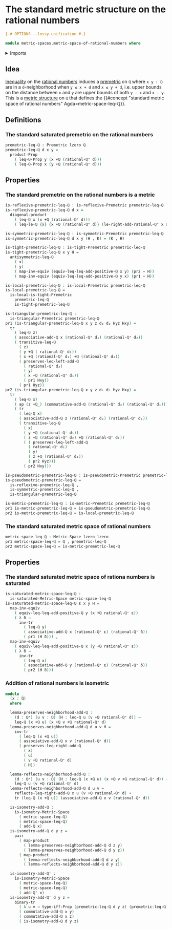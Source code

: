 # The standard metric structure on the rational numbers

```agda
{-# OPTIONS --lossy-unification #-}

module metric-spaces.metric-space-of-rational-numbers where
```

<details><summary>Imports</summary>

```agda
open import elementary-number-theory.addition-rational-numbers
open import elementary-number-theory.difference-rational-numbers
open import elementary-number-theory.inequality-rational-numbers
open import elementary-number-theory.positive-rational-numbers
open import elementary-number-theory.rational-numbers
open import elementary-number-theory.strict-inequality-rational-numbers

open import foundation.action-on-identifications-functions
open import foundation.binary-transport
open import foundation.cartesian-product-types
open import foundation.dependent-pair-types
open import foundation.diagonal-maps-cartesian-products-of-types
open import foundation.empty-types
open import foundation.equivalences
open import foundation.function-types
open import foundation.functoriality-cartesian-product-types
open import foundation.identity-types
open import foundation.logical-equivalences
open import foundation.propositions
open import foundation.transport-along-identifications
open import foundation.universe-levels

open import metric-spaces.extensional-premetric-structures
open import metric-spaces.isometry-metric-spaces
open import metric-spaces.metric-spaces
open import metric-spaces.metric-structures
open import metric-spaces.monotonic-premetric-structures
open import metric-spaces.premetric-structures
open import metric-spaces.pseudometric-structures
open import metric-spaces.reflexive-premetric-structures
open import metric-spaces.saturated-metric-spaces
open import metric-spaces.symmetric-premetric-structures
open import metric-spaces.triangular-premetric-structures
```

</details>

## Idea

[Inequality](elementary-number-theory.inequality-rational-numbers.md) on the
[rational numbers](elementary-number-theory.rational-numbers.md) induces a
[premetric](metric-spaces.premetric-structures.md) on `ℚ` where `x y : ℚ` are in
a `d`-neighborhood when `y ≤ x + d` and `x ≤ y + d`, i.e. upper bounds on the
distance between `x` and `y` are upper bounds of both `y - x` and `x - y`. This
is a [metric structure](metric-spaces.metric-structures.md) on `ℚ` that defines
the
{{#concept "standard metric space of rational numbers" Agda=metric-space-leq-ℚ}}.

## Definitions

### The standard saturated premetric on the rational numbers

```agda
premetric-leq-ℚ : Premetric lzero ℚ
premetric-leq-ℚ d x y =
  product-Prop
    ( leq-ℚ-Prop y (x +ℚ (rational-ℚ⁺ d)))
    ( leq-ℚ-Prop x (y +ℚ (rational-ℚ⁺ d)))
```

## Properties

### The standard premetric on the rational numbers is a metric

```agda
is-reflexive-premetric-leq-ℚ : is-reflexive-Premetric premetric-leq-ℚ
is-reflexive-premetric-leq-ℚ d x =
  diagonal-product
    ( leq-ℚ x (x +ℚ (rational-ℚ⁺ d)))
    ( leq-le-ℚ {x} {x +ℚ (rational-ℚ⁺ d)} (le-right-add-rational-ℚ⁺ x d))

is-symmetric-premetric-leq-ℚ : is-symmetric-Premetric premetric-leq-ℚ
is-symmetric-premetric-leq-ℚ d x y (H , K) = (K , H)

is-tight-premetric-leq-ℚ : is-tight-Premetric premetric-leq-ℚ
is-tight-premetric-leq-ℚ x y H =
  antisymmetric-leq-ℚ
    ( x)
    ( y)
    ( map-inv-equiv (equiv-leq-leq-add-positive-ℚ x y) (pr2 ∘ H))
    ( map-inv-equiv (equiv-leq-leq-add-positive-ℚ y x) (pr1 ∘ H))

is-local-premetric-leq-ℚ : is-local-Premetric premetric-leq-ℚ
is-local-premetric-leq-ℚ =
  is-local-is-tight-Premetric
    premetric-leq-ℚ
    is-tight-premetric-leq-ℚ

is-triangular-premetric-leq-ℚ :
  is-triangular-Premetric premetric-leq-ℚ
pr1 (is-triangular-premetric-leq-ℚ x y z d₁ d₂ Hyz Hxy) =
  tr
    ( leq-ℚ z)
    ( associative-add-ℚ x (rational-ℚ⁺ d₁) (rational-ℚ⁺ d₂))
    ( transitive-leq-ℚ
      ( z)
      ( y +ℚ ( rational-ℚ⁺ d₂))
      ( x +ℚ (rational-ℚ⁺ d₁) +ℚ (rational-ℚ⁺ d₂))
      ( preserves-leq-left-add-ℚ
        ( rational-ℚ⁺ d₂)
        ( y)
        ( x +ℚ (rational-ℚ⁺ d₁))
        ( pr1 Hxy))
      ( pr1 Hyz))
pr2 (is-triangular-premetric-leq-ℚ x y z d₁ d₂ Hyz Hxy) =
  tr
    ( leq-ℚ x)
    ( ap (z +ℚ_) (commutative-add-ℚ (rational-ℚ⁺ d₂) (rational-ℚ⁺ d₁)))
    ( tr
      ( leq-ℚ x)
      ( associative-add-ℚ z (rational-ℚ⁺ d₂) (rational-ℚ⁺ d₁))
      ( transitive-leq-ℚ
        ( x)
        ( y +ℚ (rational-ℚ⁺ d₁))
        ( z +ℚ (rational-ℚ⁺ d₂) +ℚ (rational-ℚ⁺ d₁))
        ( ( preserves-leq-left-add-ℚ
          ( rational-ℚ⁺ d₁)
          ( y)
          ( z +ℚ (rational-ℚ⁺ d₂))
          ( pr2 Hyz)))
        ( pr2 Hxy)))

is-pseudometric-premetric-leq-ℚ : is-pseudometric-Premetric premetric-leq-ℚ
is-pseudometric-premetric-leq-ℚ =
  is-reflexive-premetric-leq-ℚ ,
  is-symmetric-premetric-leq-ℚ ,
  is-triangular-premetric-leq-ℚ

is-metric-premetric-leq-ℚ : is-metric-Premetric premetric-leq-ℚ
pr1 is-metric-premetric-leq-ℚ = is-pseudometric-premetric-leq-ℚ
pr2 is-metric-premetric-leq-ℚ = is-local-premetric-leq-ℚ
```

### The standard saturated metric space of rational numbers

```agda
metric-space-leq-ℚ : Metric-Space lzero lzero
pr1 metric-space-leq-ℚ = ℚ , premetric-leq-ℚ
pr2 metric-space-leq-ℚ = is-metric-premetric-leq-ℚ
```

## Properties

### The standard saturated metric space of rationa numbers is saturated

```agda
is-saturated-metric-space-leq-ℚ :
  is-saturated-Metric-Space metric-space-leq-ℚ
is-saturated-metric-space-leq-ℚ ε x y H =
  map-inv-equiv
    ( equiv-leq-leq-add-positive-ℚ y (x +ℚ rational-ℚ⁺ ε))
    ( λ δ →
      inv-tr
        ( leq-ℚ y)
        ( associative-add-ℚ x (rational-ℚ⁺ ε) (rational-ℚ⁺ δ))
        ( pr1 (H δ))) ,
  map-inv-equiv
    ( equiv-leq-leq-add-positive-ℚ x (y +ℚ rational-ℚ⁺ ε))
    ( λ δ →
      inv-tr
        ( leq-ℚ x)
        ( associative-add-ℚ y (rational-ℚ⁺ ε) (rational-ℚ⁺ δ))
        ( pr2 (H δ)))
```

### Addition of rational numbers is isometric

```agda
module _
  (x : ℚ)
  where

  lemma-preserves-neighborhood-add-ℚ :
    (d : ℚ⁺) (u v : ℚ) (H : leq-ℚ u (v +ℚ rational-ℚ⁺ d)) →
    leq-ℚ (x +ℚ u) (x +ℚ v +ℚ rational-ℚ⁺ d)
  lemma-preserves-neighborhood-add-ℚ d u v H =
    inv-tr
      ( leq-ℚ (x +ℚ u))
      ( associative-add-ℚ x v (rational-ℚ⁺ d))
      ( preserves-leq-right-add-ℚ
        ( x)
        ( u)
        ( v +ℚ rational-ℚ⁺ d)
        ( H))

  lemma-reflects-neighborhood-add-ℚ :
    (d : ℚ⁺) (u v : ℚ) (H : leq-ℚ (x +ℚ u) (x +ℚ v +ℚ rational-ℚ⁺ d)) →
    leq-ℚ u (v +ℚ rational-ℚ⁺ d)
  lemma-reflects-neighborhood-add-ℚ d u v =
    reflects-leq-right-add-ℚ x u (v +ℚ rational-ℚ⁺ d) ∘
    tr (leq-ℚ (x +ℚ u)) (associative-add-ℚ x v (rational-ℚ⁺ d))

  is-isometry-add-ℚ :
    is-isometry-Metric-Space
      ( metric-space-leq-ℚ)
      ( metric-space-leq-ℚ)
      ( add-ℚ x)
  is-isometry-add-ℚ d y z =
    pair
      ( map-product
        ( lemma-preserves-neighborhood-add-ℚ d z y)
        ( lemma-preserves-neighborhood-add-ℚ d y z))
      ( map-product
        ( lemma-reflects-neighborhood-add-ℚ d z y)
        ( lemma-reflects-neighborhood-add-ℚ d y z))

  is-isometry-add-ℚ' :
    is-isometry-Metric-Space
      ( metric-space-leq-ℚ)
      ( metric-space-leq-ℚ)
      ( add-ℚ' x)
  is-isometry-add-ℚ' d y z =
    binary-tr
      ( λ u v → type-iff-Prop (premetric-leq-ℚ d y z) (premetric-leq-ℚ d u v))
      ( commutative-add-ℚ x y)
      ( commutative-add-ℚ x z)
      ( is-isometry-add-ℚ d y z)
```

